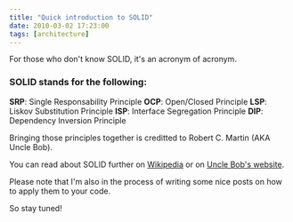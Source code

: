 ```yaml
---
title: "Quick introduction to SOLID"
date: 2010-03-02 17:23:00
tags: [architecture]
---
```


For those who don't know SOLID, it's an acronym of acronym.

### **SOLID** stands for the following:

**SRP**: Single Responsability Principle
**OCP**: Open/Closed Principle
**LSP**: Liskov Substitution Principle
**ISP**: Interface Segregation Principle
**DIP**: Dependency Inversion Principle

Bringing those principles together is creditted to Robert C. Martin (AKA Uncle Bob).

You can read about SOLID further on [Wikipedia](http://en.wikipedia.org/wiki/Solid_(Object_Oriented_Design)) or on [Uncle Bob's website](http://butunclebob.com/ArticleS.UncleBob.PrinciplesOfOod).

Please note that I'm also in the process of writing some nice posts on how to apply them to your code.

So stay tuned!